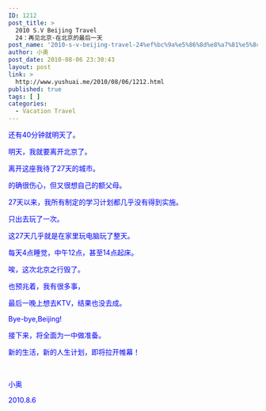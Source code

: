 ```yaml
---
ID: 1212
post_title: >
  2010 S.V Beijing Travel
  24：再见北京·在北京的最后一天
post_name: '2010-s-v-beijing-travel-24%ef%bc%9a%e5%86%8d%e8%a7%81%e5%8c%97%e4%ba%ac%c2%b7%e5%9c%a8%e5%8c%97%e4%ba%ac%e7%9a%84%e6%9c%80%e5%90%8e%e4%b8%80%e5%a4%a9'
author: 小奥
post_date: 2010-08-06 23:30:43
layout: post
link: >
  http://www.yushuai.me/2010/08/06/1212.html
published: true
tags: [ ]
categories:
  - Vacation Travel
---
```

<span style="color: #0000ff;">还有40分钟就明天了。</span>

<span style="color: #0000ff;">明天，我就要离开北京了。<!--more--></span>

<span style="color: #0000ff;">离开这座我待了27天的城市。</span>

<span style="color: #0000ff;">的确很伤心，但又很想自己的额父母。</span>

<span style="color: #0000ff;">27天以来，我所有制定的学习计划都几乎没有得到实施。</span>

<span style="color: #0000ff;">只出去玩了一次。</span>

<span style="color: #0000ff;">这27天几乎就是在家里玩电脑玩了整天。</span>

<span style="color: #0000ff;">每天4点睡觉，中午12点，甚至14点起床。</span>

<span style="color: #0000ff;">唉，这次北京之行毁了。</span>

<span style="color: #0000ff;">也预兆着，我有很多事，</span>

<span style="color: #0000ff;">最后一晚上想去KTV，结果也没去成。</span>

<span style="color: #0000ff;">Bye-bye,Beijing!</span>

<span style="color: #0000ff;">接下来，将全面为一中做准备。</span>

<span style="color: #0000ff;">新的生活，新的人生计划，即将拉开帷幕！</span>

<span style="color: #0000ff;"> </span>

<span style="color: #0000ff;">小奥</span>

<span style="color: #0000ff;">2010.8.6</span>